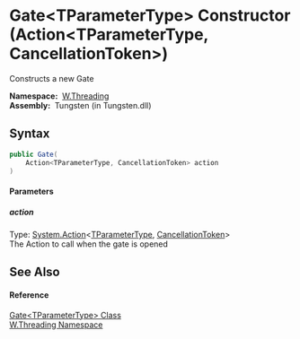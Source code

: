 Gate&lt;TParameterType> Constructor (Action&lt;TParameterType, CancellationToken>)
==================================================================================
   Constructs a new Gate

  **Namespace:**  [W.Threading][1]  
  **Assembly:**  Tungsten (in Tungsten.dll)

Syntax
------

```csharp
public Gate(
	Action<TParameterType, CancellationToken> action
)
```

#### Parameters

##### *action*
Type: [System.Action][2]&lt;[TParameterType][3], [CancellationToken][4]>  
The Action to call when the gate is opened


See Also
--------

#### Reference
[Gate&lt;TParameterType> Class][3]  
[W.Threading Namespace][1]  

[1]: ../README.md
[2]: http://msdn.microsoft.com/en-us/library/bb549311
[3]: README.md
[4]: http://msdn.microsoft.com/en-us/library/dd384802